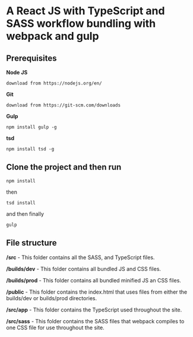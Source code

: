 # A React JS with TypeScript and SASS workflow bundling with webpack and gulp

## Prerequisites

**Node JS**

`download from https://nodejs.org/en/`

**Git**

`download from https://git-scm.com/downloads`

**Gulp**

`npm install gulp -g`

**tsd**

`npm install tsd -g`

## Clone the project and then run

`npm install`

then

`tsd install`

and then finally

`gulp`


## File structure

**/src** - This folder contains all the SASS, and TypeScript files.

**/builds/dev** - This folder contains all bundled JS and CSS files.

**/builds/prod** - This folder contains all bundled minified JS an CSS files.

**/public** - This folder contains the index.html that uses files from either the builds/dev or builds/prod directories.

**/src/app** - This folder contains the TypeScript used throughout the site.

**/src/sass** - This folder contains the SASS files that webpack compiles to one CSS file for use throughout the site.
